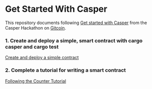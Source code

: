 # Get Started With Casper

This repository documents following [Get started with Casper](https://gitcoin.co/issue/casper-network/gitcoin-hackathon/29/100026611) from the Casper Hackathon on [Gitcoin](https://gitcoin.co/).

### 1. Create and deploy a simple, smart contract with cargo casper and cargo test

[Create and deploy a simple contract](https://github.com/ben-razor/casper-get-started/tree/main/1-simple-contract)

### 2. Complete a tutorial for writing a smart contract

[Following the Counter Tutorial](https://github.com/ben-razor/casper-get-started/tree/main/2-write-contract)

